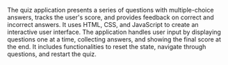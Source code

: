 The quiz application presents a series of questions with multiple-choice answers, tracks the user's score, and provides feedback on correct and incorrect answers. It uses HTML, CSS, and JavaScript to create an interactive user interface.
The application handles user input by displaying questions one at a time, collecting answers, and showing the final score at the end. It includes functionalities to reset the state, navigate through questions, and restart the quiz.
